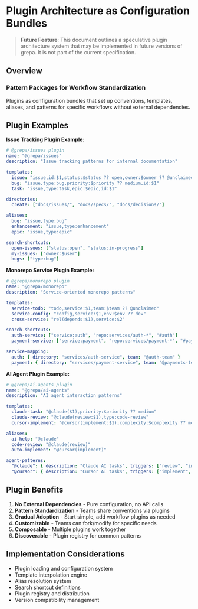 # Plugin Architecture as Configuration Bundles
<!-- ::: keep: brainstorming document about plugin architecture -->
<!-- :ga:tldr future plugin system design for workflow standardization -->
<!-- :ga:meta speculative architecture document moved from implementation plan -->

> **Future Feature**: This document outlines a speculative plugin architecture system that may be implemented in future versions of grepa. It is not part of the current specification.

## Overview

<!-- :ga:arch pattern package system without external dependencies -->
### Pattern Packages for Workflow Standardization

Plugins as configuration bundles that set up conventions, templates, aliases, and patterns for specific workflows without external dependencies.

## Plugin Examples

**Issue Tracking Plugin Example:**
```yaml
# @grepa/issues plugin
name: "@grepa/issues"
description: "Issue tracking patterns for internal documentation"

templates:
  issue: "issue,id:$1,status:$status ?? open,owner:$owner ?? @unclaimed"
  bug: "issue,type:bug,priority:$priority ?? medium,id:$1"
  task: "issue,type:task,epic:$epic,id:$1"

directories:
  create: ["docs/issues/", "docs/specs/", "docs/decisions/"]

aliases:
  bug: "issue,type:bug"
  enhancement: "issue,type:enhancement"
  epic: "issue,type:epic"

search-shortcuts:
  open-issues: ["status:open", "status:in-progress"]
  my-issues: ["owner:$user"]
  bugs: ["type:bug"]
```

**Monorepo Service Plugin Example:**
```yaml
# @grepa/monorepo plugin
name: "@grepa/monorepo"
description: "Service-oriented monorepo patterns"

templates:
  service-todo: "todo,service:$1,team:$team ?? @unclaimed"
  service-config: "config,service:$1,env:$env ?? dev"
  cross-service: "rel(depends:$1),service:$2"

search-shortcuts:
  auth-service: ["service:auth", "repo:services/auth-*", "#auth"]
  payment-service: ["service:payment", "repo:services/payment-*", "#payment"]

service-mapping:
  auth: { directory: "services/auth-service", team: "@auth-team" }
  payment: { directory: "services/payment-service", team: "@payments-team" }
```

**AI Agent Plugin Example:**
```yaml
# @grepa/ai-agents plugin
name: "@grepa/ai-agents"
description: "AI agent interaction patterns"

templates:
  claude-task: "@claude($1),priority:$priority ?? medium"
  claude-review: "@claude(review:$1),type:code-review"
  cursor-implement: "@cursor(implement:$1),complexity:$complexity ?? medium"

aliases:
  ai-help: "@claude"
  code-review: "@claude(review)"
  auto-implement: "@cursor(implement)"

agent-patterns:
  "@claude": { description: "Claude AI tasks", triggers: ["review", "implement", "explain"] }
  "@cursor": { description: "Cursor AI tasks", triggers: ["implement", "refactor", "test"] }
```

<!-- :ga:benefit plugin system advantages for team standardization -->
## Plugin Benefits

1. **No External Dependencies** - Pure configuration, no API calls
2. **Pattern Standardization** - Teams share conventions via plugins
3. **Gradual Adoption** - Start simple, add workflow plugins as needed
4. **Customizable** - Teams can fork/modify for specific needs
5. **Composable** - Multiple plugins work together
6. **Discoverable** - Plugin registry for common patterns

## Implementation Considerations

<!-- :ga:todo future implementation requirements -->
- Plugin loading and configuration system
- Template interpolation engine
- Alias resolution system
- Search shortcut definitions
- Plugin registry and distribution
- Version compatibility management